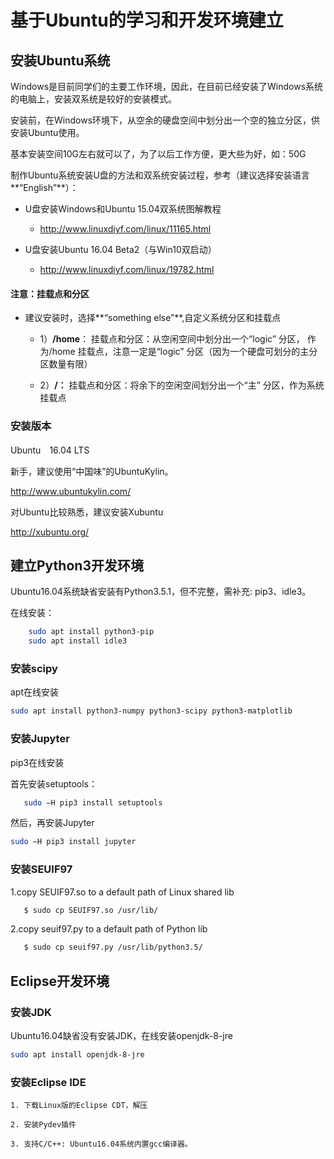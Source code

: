 # 基于Ubuntu的学习和开发环境建立

## 安装Ubuntu系统

Windows是目前同学们的主要工作环境，因此，在目前已经安装了Windows系统的电脑上，安装双系统是较好的安装模式。

安装前，在Windows环境下，从空余的硬盘空间中划分出一个空的独立分区，供安装Ubuntu使用。

基本安装空间10G左右就可以了，为了以后工作方便，更大些为好，如：50G

制作Ubuntu系统安装U盘的方法和双系统安装过程，参考（建议选择安装语言**“English”**）：

* U盘安装Windows和Ubuntu 15.04双系统图解教程

  * http://www.linuxdiyf.com/linux/11165.html

* U盘安装Ubuntu 16.04 Beta2（与Win10双启动）

  * http://www.linuxdiyf.com/linux/19782.html

#### 注意：挂载点和分区

* 建议安装时，选择**“something else”**,自定义系统分区和挂载点

  * 1）**/home**： 挂载点和分区：从空闲空间中划分出一个“logic”  分区， 作为/home 挂载点，注意一定是“logic” 分区（因为一个硬盘可划分的主分区数量有限）
 
  * 2）**/：** 挂载点和分区：将余下的空闲空间划分出一个“主”  分区，作为系统挂载点

### 安装版本

Ubuntu　16.04 LTS
 
新手，建议使用“中国味”的UbuntuKylin。

http://www.ubuntukylin.com/

对Ubuntu比较熟悉，建议安装Xubuntu

http://xubuntu.org/

## 建立Python3开发环境

Ubuntu16.04系统缺省安装有Python3.5.1，但不完整，需补充: pip3、idle3。

在线安装：
```bash
    sudo apt install python3-pip
    sudo apt install idle3
```

### 安装scipy

apt在线安装
```bash
sudo apt install python3-numpy python3-scipy python3-matplotlib
```

### 安装Jupyter

pip3在线安装
 
首先安装setuptools：
```bash
   sudo –H pip3 install setuptools  
 ```  
然后，再安装Jupyter

```bash
sudo –H pip3 install jupyter
```

### 安装SEUIF97

1.copy SEUIF97.so to a default path of Linux shared lib
```bash
   $ sudo cp SEUIF97.so /usr/lib/
```

2.copy seuif97.py to a default path of Python lib
```bash  
   $ sudo cp seuif97.py /usr/lib/python3.5/
```

## Eclipse开发环境

###  安装JDK

Ubuntu16.04缺省没有安装JDK，在线安装openjdk-8-jre
```bash
sudo apt install openjdk-8-jre
```

###  安装Eclipse IDE
    
    1. 下载Linux版的Eclipse CDT，解压
   
    2. 安装Pydev插件
    
    3. 支持C/C++: Ubuntu16.04系统内置gcc编译器。
